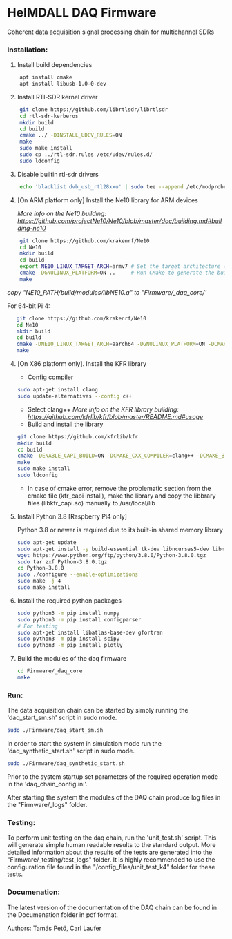 # HeIMDALL DAQ Firmware
Coherent data acquisition signal processing chain for multichannel SDRs

### Installation:

1. Install build dependencies
```bash
	apt install cmake
    apt install libusb-1.0-0-dev
```
   
2. Install RTl-SDR kernel driver
```bash    
    git clone https://github.com/librtlsdr/librtlsdr
    cd rtl-sdr-kerberos
    mkdir build
    cd build
    cmake ../ -DINSTALL_UDEV_RULES=ON
    make
    sudo make install
    sudo cp ../rtl-sdr.rules /etc/udev/rules.d/
    sudo ldconfig
```
3. Disable builtin rtl-sdr drivers
```bash   
    echo 'blacklist dvb_usb_rtl28xxu' | sudo tee --append /etc/modprobe.d/blacklist-dvb_usb_rtl28xxu.conf
```

4. [On ARM platform only]  Install the Ne10 library for ARM devices
    
    *More info on the Ne10 building: https://github.com/projectNe10/Ne10/blob/master/doc/building.md#building-ne10*
```bash
    git clone https://github.com/krakenrf/Ne10
    cd Ne10
    mkdir build
    cd build
    export NE10_LINUX_TARGET_ARCH=armv7 # Set the target architecture (can also be "aarch64")
    cmake -DGNULINUX_PLATFORM=ON ..     # Run CMake to generate the build files
    make
 ```
 *copy "NE10_PATH/build/modules/libNE10.a" to "Firmware/_daq_core/'*
 
 For 64-bit Pi 4:
 ```bash
    git clone https://github.com/krakenrf/Ne10
    cd Ne10
    mkdir build
    cd build
    cmake -DNE10_LINUX_TARGET_ARCH=aarch64 -DGNULINUX_PLATFORM=ON -DCMAKE_C_FLAGS="-mcpu=cortex-a72 -mtune=cortex-a72 -Ofast -funsafe-math-optimizations" ..
    make
 ```
 
 
4. [On X86 platform only]. Install the KFR library 
    - Config compiler
    ```bash
    sudo apt-get install clang
    sudo update-alternatives --config c++
    ```
    - Select clang++
    *More info on the KFR library building: https://github.com/kfrlib/kfr/blob/master/README.md#usage*
    - Build and install the library
    ```bash
    git clone https://github.com/kfrlib/kfr
    mkdir build
    cd build
    cmake -DENABLE_CAPI_BUILD=ON -DCMAKE_CXX_COMPILER=clang++ -DCMAKE_BUILD_TYPE=Release ..
    make
    sudo make install
    sudo ldconfig
    ```
    - In case of cmake error, remove the problematic section from the cmake file (kfr_capi install), make the library and copy the libbrary files (libkfr_capi.so) manually to /usr/local/lib

5. Install Python 3.8 [Raspberry Pi4 only]

	Python 3.8 or newer is required due to its built-in shared memory library
    ```bash
    sudo apt-get update
    sudo apt-get install -y build-essential tk-dev libncurses5-dev libncursesw5-dev libreadline6-dev libdb5.3-dev libgdbm-dev libsqlite3-dev libssl-dev libbz2-dev libexpat1-dev liblzma-dev zlib1g-dev libffi-dev tar wget vim
    wget https://www.python.org/ftp/python/3.8.0/Python-3.8.0.tgz
    sudo tar zxf Python-3.8.0.tgz
    cd Python-3.8.0
    sudo ./configure --enable-optimizations
    sudo make -j 4
    sudo make install
	```
6. Install the required python packages
    ```bash
    sudo python3 -m pip install numpy
    sudo python3 -m pip install configparser
    # For testing
    sudo apt-get install libatlas-base-dev gfortran
    sudo python3 -m pip install scipy
    sudo python3 -m pip install plotly
    ```
 7. Build the modules of the daq firmware
 	``` bash
    cd Firmware/_daq_core
    make
    ```
### Run:
The data acquisition chain can be started by simply running the 'daq_start_sm.sh' script in sudo mode.
```bash
sudo ./Firmware/daq_start_sm.sh
```

In order to start the system in simulation mode run the 'daq_synthetic_start.sh' script in sudo mode.
```bash
sudo ./Firmware/daq_synthetic_start.sh
```

Prior to the system startup set parameters of the required operation mode in the 'daq_chain_config.ini'.

After starting the system the modules of the DAQ chain produce log files in the "Firmware/_logs" folder.

### Testing:
To perform unit testing on the daq chain, run the 'unit_test.sh' script. This will generate simple human readable results to the standard output. More detailed information about the results of the tests are generated into the "Firmware/_testing/test_logs" folder. It is highly recommended to use the configuration file found in the "/config_files/unit_test_k4" folder for these tests.

### Documenation:
The latest version of the documentation of the DAQ chain can be found in the Documenation folder in pdf format.

Authors: Tamás Pető, Carl Laufer
